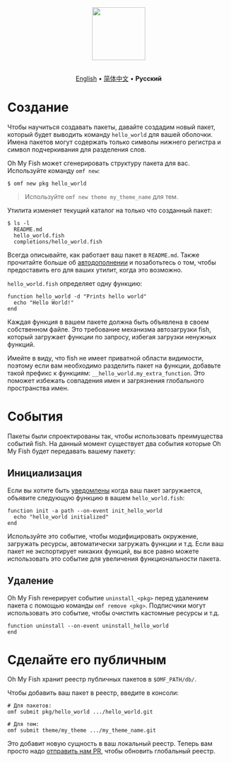 <div align="center">
  <a href="http://github.com/oh-my-fish/oh-my-fish">
    <img width=120px  src="https://cloud.githubusercontent.com/assets/8317250/8510172/f006f0a4-230f-11e5-98b6-5c2e3c87088f.png">
  </a>
</div>

<br>

<p align="center">
  <a href="../en-US/Packages.md">English</a> &bull;
  <a href="../zh-CN/Packages.md">简体中文</a> &bull;
  <b>Русский</b>
</p>

# Создание

Чтобы научиться создавать пакеты, давайте создадим новый пакет, который будет выводить команду `hello_world` для вашей оболочки. Имена пакетов могут содержать только символы нижнего регистра и символ подчеркивания для разделения слов.

Oh My Fish может сгенерировать структуру пакета для вас. Используйте команду `omf new`:

```fish
$ omf new pkg hello_world
```

> Используйте `omf new theme my_theme_name` для тем.

Утилита изменяет текущий каталог на только что созданный пакет:

```
$ ls -l
  README.md
  hello_world.fish
  completions/hello_world.fish
```

Всегда описывайте, как работает ваш пакет в `README.md`. Также прочитайте больше об [автодополнении](http://fishshell.com/docs/current/commands.html#complete) и позаботьтесь о том, чтобы предоставить его для ваших утилит, когда это возможно.

`hello_world.fish` определяет одну функцию:

```fish
function hello_world -d "Prints hello world"
  echo "Hello World!"
end
```

Каждая функция в вашем пакете должна быть объявлена в своем собственном файле. Это требование механизма автозагрузки fish, который загружает функции по запросу, избегая загрузки ненужных функций.

Имейте в виду, что fish не имеет приватной области видимости, поэтому если вам необходимо разделить пакет на функции, добавьте такой префикс к функциям:
`__hello_world.my_extra_function`. Это поможет избежать совпадения имен и загрязнения глобального пространства имен.

# События

Пакеты были спроектированы так, чтобы использовать преимущества событий fish. На данный момент существует два события которые Oh My Fish будет передавать вашему пакету:

## Инициализация

Если вы хотите быть [уведомлены](http://fishshell.com/docs/current/commands.html#emit) когда ваш пакет загружается, объявите следующую функцию в вашем `hello_world.fish`:

```fish
function init -a path --on-event init_hello_world
  echo "hello_world initialized"
end
```

Используйте это событие, чтобы модифицировать окружение, загружать ресурсы, автоматически загружать функции и т.д. Если ваш пакет не экспортирует никаких функций, вы все равно можете использовать это событие для увеличения функциональности пакета.

## Удаление

Oh My Fish генерирует событие `uninstall_<pkg>` перед удалением пакета с помощью команды `omf remove <pkg>`. Подписчики могут использовать это событие, чтобы очистить кастомные ресурсы и т.д.

```fish
function uninstall --on-event uninstall_hello_world
end
```


# Сделайте его публичным

Oh My Fish хранит реестр публичных пакетов в `$OMF_PATH/db/`.

Чтобы добавить ваш пакет в реестр, введите в консоли:

```fish
# Для пакетов:
omf submit pkg/hello_world .../hello_world.git

# Для тем:
omf submit theme/my_theme .../my_theme_name.git
```

Это добавит новую сущность в ваш локальный реестр. Теперь вам просто надо [отправить нам PR][omf-pulls-link], чтобы обновить глобальный реестр.


[omf-pulls-link]: https://github.com/oh-my-fish/oh-my-fish/pulls
